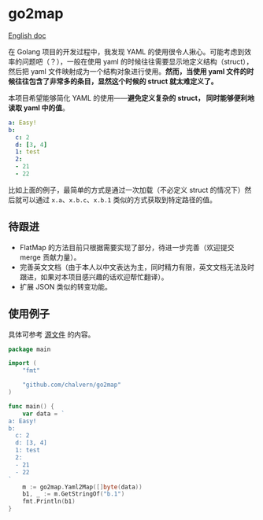 # go2map

[English doc](./README.md)

在 Golang 项目的开发过程中，我发现 YAML 的使用很令人揪心。可能考虑到效率的问题吧（？），一般在使用 yaml 的时候往往需要显示地定义结构（struct），然后把 yaml 文件映射成为一个结构对象进行使用。**然而，当使用 yaml 文件的时候往往包含了非常多的条目，显然这个时候的 struct 就太难定义了。**

本项目希望能够简化 YAML 的使用——**避免定义复杂的 struct， 同时能够便利地读取 yaml 中的值**。

```yaml
a: Easy!
b:
  c: 2
  d: [3, 4]
  1: test
  2:
  - 21
  - 22
```

比如上面的例子，最简单的方式是通过一次加载（不必定义 struct 的情况下）然后就可以通过 `x.a`、`x.b.c`、`x.b.1` 类似的方式获取到特定路径的值。


## 待跟进

* FlatMap 的方法目前只根据需要实现了部分，待进一步完善（欢迎提交 merge 贡献力量）。
* 完善英文文档（由于本人以中文表达为主，同时精力有限，英文文档无法及时跟进，如果对本项目感兴趣的话欢迎帮忙翻译）。
* 扩展 JSON 类似的转变功能。


## 使用例子

具体可参考 [源文件](./example/main.go) 的内容。

```go
package main

import (
	"fmt"

	"github.com/chalvern/go2map"
)

func main() {
	var data = `
a: Easy!
b:
  c: 2
  d: [3, 4]
  1: test
  2:
  - 21
  - 22
`
	m := go2map.Yaml2Map([]byte(data))
	b1, _ := m.GetStringOf("b.1")
	fmt.Println(b1)
}

```
